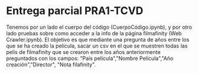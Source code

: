 # Entrega parcial PRA1-TCVD

Tenemos por un lado el cuerpo del código (CuerpoCódigo.ipynb), y por otro lado pruebas sobre como acceder a la info de la página filmafinity (Web Crawler.ipynb).
El objetivo es que mediante una pregunta de años entre los que se ha creado la película, sacar un csv en el que se muestren todas las pelis de filmafinity que se crearon entre los años anteriormente preguntados con los campos: "País película","Nombre Película","Año creación","Director", "Nota filafinity".
